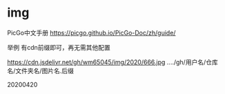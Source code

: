 # img

PicGo中文手册
https://picgo.github.io/PicGo-Doc/zh/guide/

举例 有cdn前缀即可，再无需其他配置

https://cdn.jsdelivr.net/gh/wm65045/img/2020/666.jpg
..../gh/用户名/仓库名/文件夹名/图片名.后缀



20200420
